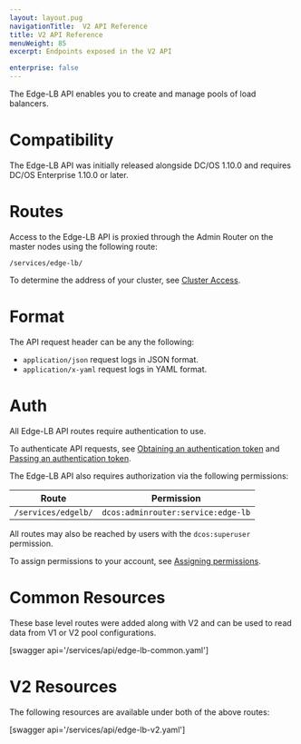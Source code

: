 ```yaml
---
layout: layout.pug
navigationTitle:  V2 API Reference
title: V2 API Reference
menuWeight: 85
excerpt: Endpoints exposed in the V2 API

enterprise: false
---
```


The Edge-LB API enables you to create and manage pools of load balancers.

# Compatibility

The Edge-LB API was initially released alongside DC/OS 1.10.0 and requires DC/OS Enterprise 1.10.0 or later.

# Routes

Access to the Edge-LB API is proxied through the Admin Router on the master nodes using the following route:

```
/services/edge-lb/
```

To determine the address of your cluster, see [Cluster Access](/1.11/api/access/).

# Format

The API request header can be any the following:

- `application/json` request logs in JSON format.
- `application/x-yaml` request logs in YAML format.

# Auth

All Edge-LB API routes require authentication to use.

To authenticate API requests, see [Obtaining an authentication token](/1.10/security/ent/iam-api/#obtaining-an-authentication-token) and [Passing an authentication token](1.11/security/ent/iam-api/#passing-an-authentication-token).

The Edge-LB API also requires authorization via the following permissions:

| Route | Permission |
|-------|----------|
| `/services/edgelb/` | `dcos:adminrouter:service:edge-lb` |

All routes may also be reached by users with the `dcos:superuser` permission.

To assign permissions to your account, see [Assigning permissions](/1.11/security/ent/perms-reference/).

# Common Resources

These base level routes were added along with V2 and can be used to read data from V1 or V2 pool configurations.

[swagger api='/services/api/edge-lb-common.yaml']

# V2 Resources

The following resources are available under both of the above routes:

[swagger api='/services/api/edge-lb-v2.yaml']
